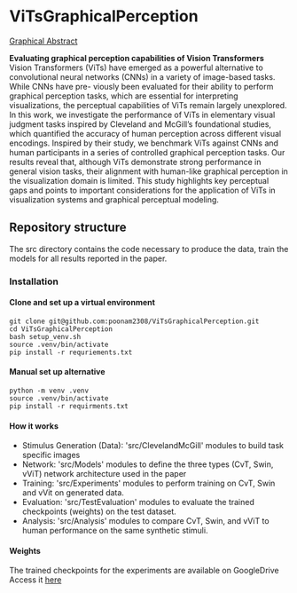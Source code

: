 # ViTsGraphicalPerception

[Graphical Abstract](src/Images/graphical_abstract.pdf)

**Evaluating graphical perception capabilities of Vision Transformers**  
Vision Transformers (ViTs) have emerged as a powerful alternative to convolutional
neural networks (CNNs) in a variety of image-based tasks. While CNNs have pre-
viously been evaluated for their ability to perform graphical perception tasks, which
are essential for interpreting visualizations, the perceptual capabilities of ViTs remain
largely unexplored. In this work, we investigate the performance of ViTs in elementary
visual judgment tasks inspired by Cleveland and McGill’s foundational studies, which
quantified the accuracy of human perception across different visual encodings. Inspired
by their study, we benchmark ViTs against CNNs and human participants in a series of
controlled graphical perception tasks. Our results reveal that, although ViTs demonstrate
strong performance in general vision tasks, their alignment with human-like graphical
perception in the visualization domain is limited. This study highlights key perceptual
gaps and points to important considerations for the application of ViTs in visualization
systems and graphical perceptual modeling.

##  Repository structure
The src directory contains the code necessary to produce the data, train the models for all results reported in the paper.

### Installation 
#### Clone and set up a virtual environment
```commandline
git clone git@github.com:poonam2308/ViTsGraphicalPerception.git
cd ViTsGraphicalPerception
bash setup_venv.sh
source .venv/bin/activate
pip install -r requriements.txt

```
#### Manual set up alternative
```commandline
python -m venv .venv
source .venv/bin/activate
pip install -r requirments.txt

```

#### How it works 
- Stimulus Generation (Data): 'src/ClevelandMcGill' modules to build task specific images 
- Network: 'src/Models' modules to define the three types (CvT, Swin, vViT) network architecture used in the paper
- Training: 'src/Experiments' modules to perform training on CvT, Swin and vVit on generated data. 
- Evaluation: 'src/TestEvaluation' modules to evaluate the trained checkpoints (weights) on the test dataset. 
- Analysis: 'src/Analysis' modules to compare CvT, Swin, and vViT to human performance on the same synthetic stimuli.

#### Weights
The trained checkpoints for the experiments are available on GoogleDrive
Access it [here](link)